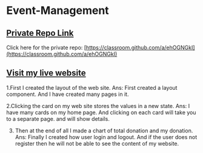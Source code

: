 # Event-Management

## [ Private Repo Link](https://classroom.github.com/a/ehOGNGkI)

Click here for the private repo: [https://classroom.github.com/a/ehOGNGkI](https://classroom.github.com/a/ehOGNGkI)



## [Visit my live website](https://event-management-28819.web.app/)

1.First I created the layout of the web site.
Ans: First created a layout component.  And I have created many pages in it.

2.Clicking the card on my web site stores the values ​​in a new state.
Ans: I have many cards on my home page.  And clicking on each card will take you to a separate page.  and will show details.

3. Then at the end of all I made a chart of total donation and my donation.
Ans: Finally I created how user login and logout.  And if the user does not register then he will not be able to see the content of my website.